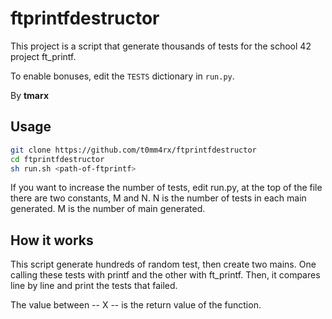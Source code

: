 # ftprintfdestructor

This project is a script that generate thousands of tests for the school 42 project ft_printf.

To enable bonuses, edit the `TESTS` dictionary in `run.py`.

By **tmarx**
## Usage
```sh
git clone https://github.com/t0mm4rx/ftprintfdestructor
cd ftprintfdestructor
sh run.sh <path-of-ftprintf>
```
If you want to increase the number of tests, edit run.py, at the top of the file there are two constants, M and N. N is the number of tests in each main generated. M is the number of main generated.

## How it works
This script generate hundreds of random test, then create two mains. One calling these tests with printf and the other with ft_printf. Then, it compares line by line and print the tests that failed.

The value between -- X -- is the return value of the function.
